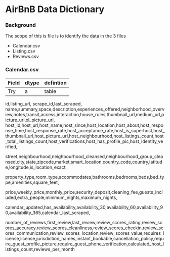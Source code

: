 # AirBnB Data Dictionary

### Background

The scope of this is file is to identify the data in the 3 files
+ Calendar.csv
+ Listing.csv
+ Reviews.csv

### Calendar.csv
 Field | dtype | defintion 
 ------|-------|---------
 Try | a | table

id,listing_url,
scrape_id,last_scraped,
name,summary,space,description,experiences_offered,neighborhood_overview,notes,transit,access,interaction,house_rules,thumbnail_url,medium_url,picture_url,xl_picture_url,
host_id,host_url,host_name,host_since,host_location,host_about,host_response_time,host_response_rate,host_acceptance_rate,host_is_superhost,host_thumbnail_url,host_picture_url,host_neighbourhood,host_listings_count,host_total_listings_count,host_verifications,host_has_profile_pic,host_identity_verified,

street,neighbourhood,neighbourhood_cleansed,neighbourhood_group_cleansed,city,state,zipcode,market,smart_location,country_code,country,latitude,longitude,is_location_exact,

property_type,room_type,accommodates,bathrooms,bedrooms,beds,bed_type,amenities,square_feet,

price,weekly_price,monthly_price,security_deposit,cleaning_fee,guests_included,extra_people,minimum_nights,maximum_nights,

calendar_updated,has_availability,availability_30,availability_60,availability_90,availability_365,calendar_last_scraped,

number_of_reviews,first_review,last_review,review_scores_rating,review_scores_accuracy,review_scores_cleanliness,review_scores_checkin,review_scores_communication,review_scores_location,review_scores_value,requires_license,license,jurisdiction_names,instant_bookable,cancellation_policy,require_guest_profile_picture,require_guest_phone_verification,calculated_host_listings_count,reviews_per_month
